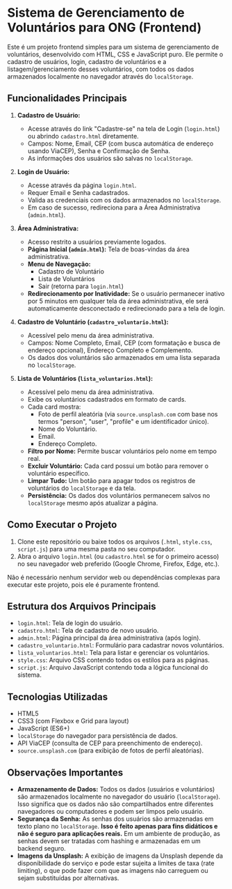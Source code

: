 # Sistema de Gerenciamento de Voluntários para ONG (Frontend)

Este é um projeto frontend simples para um sistema de gerenciamento de voluntários, desenvolvido com HTML, CSS e JavaScript puro. Ele permite o cadastro de usuários, login, cadastro de voluntários e a listagem/gerenciamento desses voluntários, com todos os dados armazenados localmente no navegador através do `localStorage`.

## Funcionalidades Principais

1.  **Cadastro de Usuário:**
    * Acesse através do link "Cadastre-se" na tela de Login (`login.html`) ou abrindo `cadastro.html` diretamente.
    * Campos: Nome, Email, CEP (com busca automática de endereço usando ViaCEP), Senha e Confirmação de Senha.
    * As informações dos usuários são salvas no `localStorage`.

2.  **Login de Usuário:**
    * Acesse através da página `login.html`.
    * Requer Email e Senha cadastrados.
    * Valida as credenciais com os dados armazenados no `localStorage`.
    * Em caso de sucesso, redireciona para a Área Administrativa (`admin.html`).

3.  **Área Administrativa:**
    * Acesso restrito a usuários previamente logados.
    * **Página Inicial (`admin.html`):** Tela de boas-vindas da área administrativa.
    * **Menu de Navegação:**
        * Cadastro de Voluntário
        * Lista de Voluntários
        * Sair (retorna para `login.html`)
    * **Redirecionamento por Inatividade:** Se o usuário permanecer inativo por 5 minutos em qualquer tela da área administrativa, ele será automaticamente desconectado e redirecionado para a tela de login.

4.  **Cadastro de Voluntário (`cadastro_voluntario.html`):**
    * Acessível pelo menu da área administrativa.
    * Campos: Nome Completo, Email, CEP (com formatação e busca de endereço opcional), Endereço Completo e Complemento.
    * Os dados dos voluntários são armazenados em uma lista separada no `localStorage`.

5.  **Lista de Voluntários (`lista_voluntarios.html`):**
    * Acessível pelo menu da área administrativa.
    * Exibe os voluntários cadastrados em formato de cards.
    * Cada card mostra:
        * Foto de perfil aleatória (via `source.unsplash.com` com base nos termos "person", "user", "profile" e um identificador único).
        * Nome do Voluntário.
        * Email.
        * Endereço Completo.
    * **Filtro por Nome:** Permite buscar voluntários pelo nome em tempo real.
    * **Excluir Voluntário:** Cada card possui um botão para remover o voluntário específico.
    * **Limpar Tudo:** Um botão para apagar todos os registros de voluntários do `localStorage` e da tela.
    * **Persistência:** Os dados dos voluntários permanecem salvos no `localStorage` mesmo após atualizar a página.

## Como Executar o Projeto

1.  Clone este repositório ou baixe todos os arquivos (`.html`, `style.css`, `script.js`) para uma mesma pasta no seu computador.
2.  Abra o arquivo `login.html` (ou `cadastro.html` se for o primeiro acesso) no seu navegador web preferido (Google Chrome, Firefox, Edge, etc.).

Não é necessário nenhum servidor web ou dependências complexas para executar este projeto, pois ele é puramente frontend.

## Estrutura dos Arquivos Principais

* `login.html`: Tela de login do usuário.
* `cadastro.html`: Tela de cadastro de novo usuário.
* `admin.html`: Página principal da área administrativa (após login).
* `cadastro_voluntario.html`: Formulário para cadastrar novos voluntários.
* `lista_voluntarios.html`: Tela para listar e gerenciar os voluntários.
* `style.css`: Arquivo CSS contendo todos os estilos para as páginas.
* `script.js`: Arquivo JavaScript contendo toda a lógica funcional do sistema.

## Tecnologias Utilizadas

* HTML5
* CSS3 (com Flexbox e Grid para layout)
* JavaScript (ES6+)
* `localStorage` do navegador para persistência de dados.
* API ViaCEP (consulta de CEP para preenchimento de endereço).
* `source.unsplash.com` (para exibição de fotos de perfil aleatórias).

## Observações Importantes

* **Armazenamento de Dados:** Todos os dados (usuários e voluntários) são armazenados localmente no navegador do usuário (`localStorage`). Isso significa que os dados não são compartilhados entre diferentes navegadores ou computadores e podem ser limpos pelo usuário.
* **Segurança da Senha:** As senhas dos usuários são armazenadas em texto plano no `localStorage`. **Isso é feito apenas para fins didáticos e não é seguro para aplicações reais.** Em um ambiente de produção, as senhas devem ser tratadas com hashing e armazenadas em um backend seguro.
* **Imagens da Unsplash:** A exibição de imagens da Unsplash depende da disponibilidade do serviço e pode estar sujeita a limites de taxa (rate limiting), o que pode fazer com que as imagens não carreguem ou sejam substituídas por alternativas.